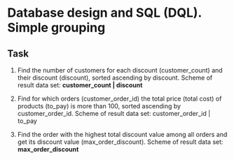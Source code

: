 # Database design and SQL (DQL). Simple grouping

## Task  

1. Find the number of customers for each discount (customer_count) and their discount (discount), sorted ascending by discount. Scheme of result data set: **customer_count | discount**
 
2. Find for which orders (customer_order_id) the total price (total cost) of products (to_pay) is more than 100, sorted ascending by customer_order_id. Scheme of result data set: customer_order_id | to_pay
 
3. Find the order with the highest total discount value among all orders and get its discount value (max_order_discount). Scheme of result data set: **max_order_discount**

